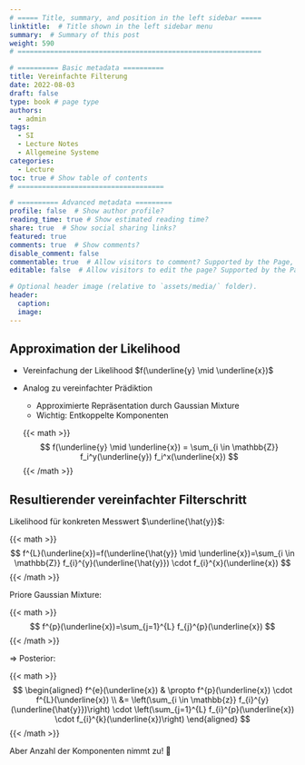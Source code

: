 ```yaml
---
# ===== Title, summary, and position in the left sidebar =====
linktitle:  # Title shown in the left sidebar menu
summary:  # Summary of this post
weight: 590
# ============================================================

# ========== Basic metadata ==========
title: Vereinfachte Filterung
date: 2022-08-03
draft: false
type: book # page type
authors:
  - admin
tags:
  - SI
  - Lecture Notes
  - Allgemeine Systeme
categories:
  - Lecture
toc: true # Show table of contents
# ====================================

# ========== Advanced metadata =========
profile: false  # Show author profile?
reading_time: true # Show estimated reading time?
share: true  # Show social sharing links?
featured: true
comments: true  # Show comments?
disable_comment: false
commentable: true  # Allow visitors to comment? Supported by the Page, Post, and Book content types.
editable: false  # Allow visitors to edit the page? Supported by the Page, Post, and Book content types.

# Optional header image (relative to `assets/media/` folder).
header:
  caption: 
  image:  
---
```


## Approximation der Likelihood

- Vereinfachung der Likelihood $f(\underline{y} \mid \underline{x})$

- Analog zu vereinfachter Prädiktion

  - Approximierte Repräsentation durch Gaussian Mixture
  - Wichtig: Entkoppelte Komponenten

  {{< math >}}
  $$
  f(\underline{y} \mid \underline{x}) = \sum_{i \in \mathbb{Z}} f_i^y(\underline{y}) f_i^x(\underline{x})
  $$
  {{< /math >}} 

## Resultierender vereinfachter Filterschritt

Likelihood für konkreten Messwert $\underline{\hat{y}}$:

{{< math >}}
$$
f^{L}(\underline{x})=f(\underline{\hat{y}} \mid \underline{x})=\sum_{i \in \mathbb{Z}} f_{i}^{y}(\underline{\hat{y}}) \cdot f_{i}^{x}(\underline{x})
$$
{{< /math >}} 

Priore Gaussian Mixture:

{{< math >}}
$$
f^{p}(\underline{x})=\sum_{j=1}^{L} f_{j}^{p}(\underline{x})
$$
{{< /math >}} 

$\Rightarrow$ Posterior:

{{< math >}}
$$
\begin{aligned}
f^{e}(\underline{x}) & \propto f^{p}(\underline{x}) \cdot f^{L}(\underline{x}) \\
&= \left(\sum_{i \in \mathbb{z}} f_{i}^{y}(\underline{\hat{y}})\right) \cdot \left(\sum_{j=1}^{L} f_{i}^{p}(\underline{x}) \cdot f_{i}^{k}(\underline{x})\right)
\end{aligned}
$$
{{< /math >}} 

Aber Anzahl der Komponenten nimmt zu! 🤪
